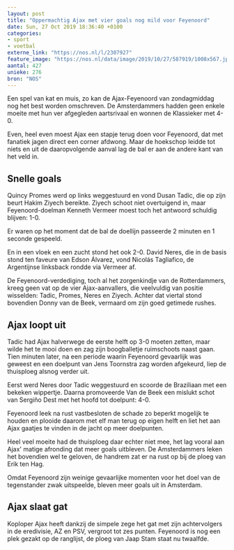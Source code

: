 ```yaml
---
layout: post
title: "Oppermachtig Ajax met vier goals nog mild voor Feyenoord"
date: Sun, 27 Oct 2019 18:36:40 +0100
categories: 
- sport 
- voetbal 
externe_link: "https://nos.nl/l/2307927"
feature_image: "https://nos.nl/data/image/2019/10/27/587919/1008x567.jpg"
aantal: 427
unieke: 276
bron: "NOS"
---
```


<p>Een spel van kat en muis, zo kan de Ajax-Feyenoord van zondagmiddag nog het best worden omschreven. De Amsterdammers hadden geen enkele moeite met hun ver afgegleden aartsrivaal en wonnen de Klassieker met 4-0.</p>
<p>Even, heel even moest Ajax een stapje terug doen voor Feyenoord, dat met fanatiek jagen direct een corner afdwong. Maar de hoekschop leidde tot niets en uit de daaropvolgende aanval lag de bal er aan de andere kant van het veld in.</p>
<h2>Snelle goals</h2>
<p>Quincy Promes werd op links weggestuurd en vond Dusan Tadic, die op zijn beurt Hakim Ziyech bereikte. Ziyech schoot niet overtuigend in, maar Feyenoord-doelman Kenneth Vermeer moest toch het antwoord schuldig blijven: 1-0.</p>
<p>Er waren op het moment dat de bal de doellijn passeerde 2 minuten en 1 seconde gespeeld.</p>
<p>En in een vloek en een zucht stond het ook 2-0. David Neres, die in de basis stond ten faveure van Edson Álvarez, vond Nicolás Tagliafico, de Argentijnse linksback rondde via Vermeer af.</p>
<p>De Feyenoord-verdediging, toch al het zorgenkindje van de Rotterdammers, kreeg geen vat op de vier Ajax-aanvallers, die veelvuldig van positie wisselden: Tadic, Promes, Neres en Ziyech. Achter dat viertal stond bovendien Donny van de Beek, vermaard om zijn goed getimede rushes.</p>
<h2>Ajax loopt uit</h2>
<p>Tadic had Ajax halverwege de eerste helft op 3-0 moeten zetten, maar wilde het te mooi doen en zag zijn boogballetje ruimschoots naast gaan. Tien minuten later, na een periode waarin Feyenoord gevaarlijk was geweest en een doelpunt van Jens Toornstra zag worden afgekeurd, liep de thuisploeg alsnog verder uit.</p>
<p>Eerst werd Neres door Tadic weggestuurd en scoorde de Braziliaan met een bekeken wippertje. Daarna promoveerde Van de Beek een mislukt schot van Sergiño Dest met het hoofd tot doelpunt: 4-0.</p>
<p>Feyenoord leek na rust vastbesloten de schade zo beperkt mogelijk te houden en plooide daarom met elf man terug op eigen helft en liet het aan Ajax gaatjes te vinden in de jacht op meer doelpunten.</p>
<p>Heel veel moeite had de thuisploeg daar echter niet mee, het lag vooral aan Ajax' matige afronding dat meer goals uitbleven. De Amsterdammers leken het bovendien wel te geloven, de handrem zat er na rust op bij de ploeg van Erik ten Hag.</p>
<p>Omdat Feyenoord zijn weinige gevaarlijke momenten voor het doel van de tegenstander zwak uitspeelde, bleven meer goals uit in Amsterdam.</p>
<h2>Ajax slaat gat</h2>
<p>Koploper Ajax heeft dankzij de simpele zege het gat met zijn achtervolgers in de eredivisie, AZ en PSV, vergroot tot zes punten. Feyenoord is nog een plek gezakt op de ranglijst, de ploeg van Jaap Stam staat nu twaalfde.</p>
